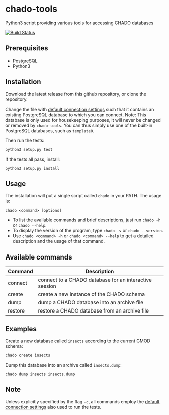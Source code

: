 # chado-tools

Python3 script providing various tools for accessing CHADO databases

[![Build Status](https://travis-ci.org/puethe/chado-tools.svg?branch=master)](https://travis-ci.org/puethe/chado-tools)

## Prerequisites

* PostgreSQL
* Python3

## Installation

Download the latest release from this github repository, or clone the repository.

Change the file with [default connection settings](pychado/data/defaultDatabase.yml) such that it contains an existing PostgreSQL database to which you can connect.
Note: This database is only used for housekeeping purposes, it will never be changed or removed by `chado-tools`. You can thus simply use one of the built-in PostgreSQL databases, such as `template0`. 

Then run the tests:

    python3 setup.py test

If the tests all pass, install:

    python3 setup.py install

## Usage

The installation will put a single script called `chado` in your PATH.
The usage is:

    chado <command> [options]

* To list the available commands and brief descriptions, just run `chado -h` or `chado --help`.
* To display the version of the program, type `chado -v` or `chado --version`.
* Use `chado <command> -h` or `chado <command> --help` to get a detailed description and the usage of that command.

## Available commands

| Command               | Description                                                          |
|-----------------------|----------------------------------------------------------------------|
| connect               | connect to a CHADO database for an interactive session               |
| create                | create a new instance of the CHADO schema                            |
| dump                  | dump a CHADO database into an archive file                           |
| restore               | restore a CHADO database from an archive file                        |

## Examples

Create a new database called `insects` according to the current GMOD schema:

    chado create insects
    
Dump this database into an archive called `insects.dump`:

    chado dump insects insects.dump

## Note

Unless explicitly specified by the flag `-c`, all commands employ the [default connection settings](pychado/data/defaultDatabase.yml) also used to run the tests.
